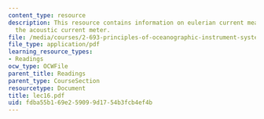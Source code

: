 ```yaml
---
content_type: resource
description: This resource contains information on eulerian current measurements and
  the acoustic current meter.
file: /media/courses/2-693-principles-of-oceanographic-instrument-systems-sensors-and-measurements-13-998-spring-2004/fdba55b169e259099d1754b3fcb4ef4b_lec16.pdf
file_type: application/pdf
learning_resource_types:
- Readings
ocw_type: OCWFile
parent_title: Readings
parent_type: CourseSection
resourcetype: Document
title: lec16.pdf
uid: fdba55b1-69e2-5909-9d17-54b3fcb4ef4b
---
```


